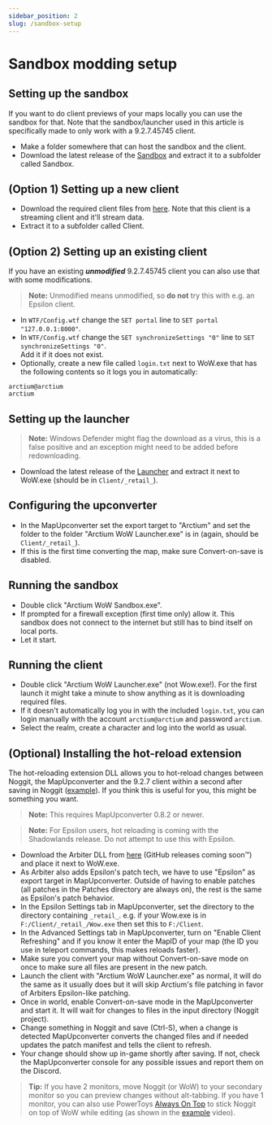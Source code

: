 ```yaml
---
sidebar_position: 2
slug: /sandbox-setup
---
```


# Sandbox modding setup
## Setting up the sandbox
If you want to do client previews of your maps locally you can use the sandbox for that. Note that the sandbox/launcher used in this article is specifically made to only work with a 9.2.7.45745 client. 

- Make a folder somewhere that can host the sandbox and the client.
- Download the latest release of the [Sandbox](https://github.com/ModernWoWTools/Sandbox/releases) and extract it to a subfolder called Sandbox.

## (Option 1) Setting up a new client
- Download the required client files from [here](https://wow.tools/pub/927Client.zip). Note that this client is a streaming client and it'll stream data.
- Extract it to a subfolder called Client.

## (Option 2) Setting up an existing client
If you have an existing **_unmodified_** 9.2.7.45745 client you can also use that with some modifications.

> **Note:** Unmodified means unmodified, so **do not** try this with e.g. an Epsilon client.

- In `WTF/Config.wtf` change the `SET portal` line to `SET portal "127.0.0.1:8000"`.
- In `WTF/Config.wtf` change the `SET synchronizeSettings "0"` line to `SET synchronizeSettings "0"`.  
Add it if it does not exist.
- Optionally, create a new file called `login.txt` next to WoW.exe that has the following contents so it logs you in automatically:
```
arctium@arctium
arctium
```
## Setting up the launcher
> **Note:** Windows Defender might flag the download as a virus, this is a false positive and an exception might need to be added before redownloading.   
- Download the latest release of the [Launcher](https://github.com/ModernWoWTools/Launcher/releases) and extract it next to WoW.exe (should be in `Client/_retail_`).

## Configuring the upconverter
- In the MapUpconverter set the export target to "Arctium" and set the folder to the folder "Arctium WoW Launcher.exe" is in (again, should be `Client/_retail_`).
- If this is the first time converting the map, make sure Convert-on-save is disabled.

## Running the sandbox
- Double click "Arctium WoW Sandbox.exe".
- If prompted for a firewall exception (first time only) allow it. This sandbox does not connect to the internet but still has to bind itself on local ports. 
- Let it start.

## Running the client
- Double click "Arctium WoW Launcher.exe" (not Wow.exe!). For the first launch it might take a minute to show anything as it is downloading required files.
- If it doesn't automatically log you in with the included `login.txt`, you can login manually with the account `arctium@arctium` and password `arctium`.
- Select the realm, create a character and log into the world as usual.

## (Optional) Installing the hot-reload extension
The hot-reloading extension DLL allows you to hot-reload changes between Noggit, the MapUpconverter and the 9.2.7 client within a second after saving in Noggit ([example](https://marlam.in/u/Wow_YbGssG0xpd.mp4)). If you think this is useful for you, this might be something you want.

> **Note:** This requires MapUpconverter 0.8.2 or newer. 
 
> **Note:** For Epsilon users, hot reloading is coming with the Shadowlands release. Do not attempt to use this with Epsilon. 

- Download the Arbiter DLL from [here](https://marlam.in/u/arbiterdll.dll) (GitHub releases coming soon™) and place it next to WoW.exe.
- As Arbiter also adds Epsilon's patch tech, we have to use "Epsilon" as export target in MapUpconverter. Outside of having to enable patches (all patches in the Patches directory are always on), the rest is the same as Epsilon's patch behavior.
- In the Epsilon Settings tab in MapUpconverter, set the directory to the directory containing `_retail_`. e.g. if your Wow.exe is in `F:/Client/_retail_/Wow.exe` then set this to `F:/Client`.
- In the Advanced Settings tab in MapUpconverter, turn on "Enable Client Refreshing" and if you know it enter the MapID of your map (the ID you use in teleport commands, this makes reloads faster).
- Make sure you convert your map without Convert-on-save mode on once to make sure all files are present in the new patch.
- Launch the client with "Arctium WoW Launcher.exe" as normal, it will do the same as it usually does but it will skip Arctium's file patching in favor of Arbiters Epsilon-like patching.
- Once in world, enable Convert-on-save mode in the MapUpconverter and start it. It will wait for changes to files in the input directory (Noggit project).
- Change something in Noggit and save (Ctrl-S), when a change is detected MapUpconverter converts the changed files and if needed updates the patch manifest and tells the client to refresh.
- Your change should show up in-game shortly after saving. If not, check the MapUpconverter console for any possible issues and report them on the Discord.

> **Tip:** If you have 2 monitors, move Noggit (or WoW) to your secondary monitor so you can preview changes without alt-tabbing. If you have 1 monitor, you can also use PowerToys [Always On Top](https://learn.microsoft.com/en-us/windows/powertoys/always-on-top#install-powertoys) to stick Noggit on top of WoW while editing (as shown in the [example](https://marlam.in/u/Wow_YbGssG0xpd.mp4) video).
